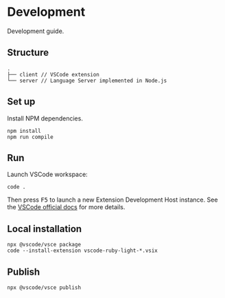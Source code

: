# Development

Development guide.

## Structure

```
.
├── client // VSCode extension
└── server // Language Server implemented in Node.js
```

## Set up

Install NPM dependencies.

```
npm install
npm run compile
```

## Run

Launch VSCode workspace:

```
code .
```

Then press <kbd>F5</kbd> to launch a new Extension Development Host instance. See the [VSCode official docs](https://code.visualstudio.com/api/language-extensions/language-server-extension-guide) for more details.

## Local installation

```
npx @vscode/vsce package
code --install-extension vscode-ruby-light-*.vsix
```

## Publish

```
npx @vscode/vsce publish
```
